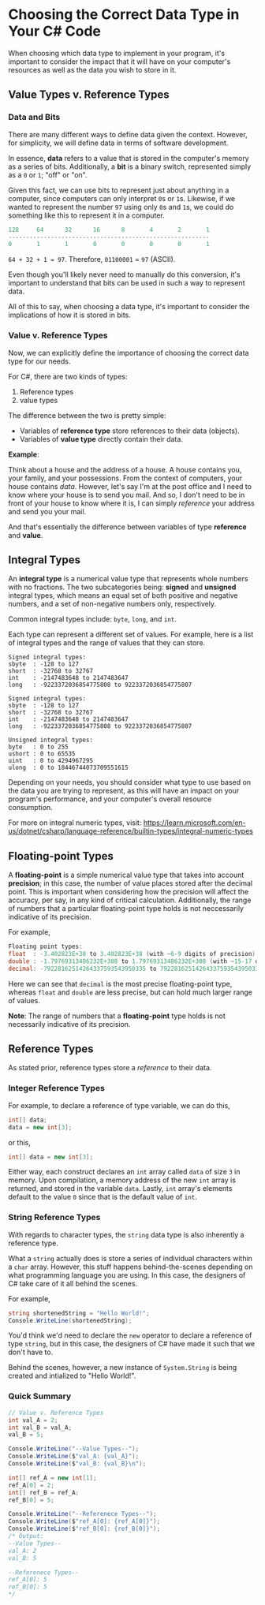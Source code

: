 # Choosing the Correct Data Type in Your C# Code

When choosing which data type to implement in your program, it's important to consider the impact that it will have on your computer's resources as well as the data you wish to store in it.

## Value Types v. Reference Types

### Data and Bits

There are many different ways to define data given the context. However, for simplicity, we will define data in terms of software development.

In essence, **data** refers to a value that is stored in the computer's memory as a series of bits. Additionally, a **bit** is a binary switch, represented simply as a `0` or `1`; "off" or "on".

Given this fact, we can use bits to represent just about anything in a computer, since computers can only interpret `0`s or `1`s. Likewise, if we wanted to represent the number `97` using only `0`s and `1`s, we could do something like this to represent it in a computer.

```cs
128     64      32      16      8       4       2       1
---------------------------------------------------------
0       1       1       0       0       0       0       1
```

`64 + 32 + 1 = 97`. Therefore, `01100001` = `97` (ASCII).

Even though you'll likely never need to manually do this conversion, it's important to understand that bits can be used in such a way to represent data.

All of this to say, when choosing a data type, it's important to consider the implications of how it is stored in bits.

### Value v. Reference Types

Now, we can explicitly define the importance of choosing the correct data type for our needs.

For C#, there are two kinds of types:
1. Reference types
2. value types

The difference between the two is pretty simple:
- Variables of **reference type** store references to their data (objects).
- Variables of **value type** directly contain their data.

**Example**:

Think about a house and the address of a house. A house contains you, your family, and your possessions. From the context of computers, your house contains *data*. However, let's say I'm at the post office and I need to know where your house is to send you mail. And so, I don't need to be in front of your house to know where it is, I can simply *reference* your address and send you your mail.

And that's essentially the difference between variables of type **reference** and **value**.

## Integral Types

An **integral type** is a numerical value type that represents whole numbers with no fractions. The two subcategories being: **signed** and **unsigned** integral types, which means an equal set of both positive and negative numbers, and a set of non-negative numbers only, respectively.

Common integral types include: `byte`, `long`, and `int`.

Each type can represent a different set of values. For example, here is a list of integral types and the range of values that they can store.
```
Signed integral types:
sbyte  : -128 to 127
short  : -32768 to 32767
int    : -2147483648 to 2147483647
long   : -9223372036854775808 to 9223372036854775807

Signed integral types:
sbyte  : -128 to 127
short  : -32768 to 32767
int    : -2147483648 to 2147483647
long   : -9223372036854775808 to 9223372036854775807

Unsigned integral types:
byte   : 0 to 255
ushort : 0 to 65535
uint   : 0 to 4294967295
ulong  : 0 to 18446744073709551615
```

Depending on your needs, you should consider what type to use based on the data you are trying to represent, as this will have an impact on your program's performance, and your computer's overall resource consumption.

For more on integral numeric types, visit:
https://learn.microsoft.com/en-us/dotnet/csharp/language-reference/builtin-types/integral-numeric-types

## Floating-point Types

A **floating-point** is a simple numerical value type that takes into account **precision**; in this case, the number of value places stored after the decimal point. This is important when considering how the precision will affect the accuracy, per say, in any kind of critical calculation. Additionally, the range of numbers that a particular floating-point type holds is not neccessarily indicative of its precision.

For example,
```cs
Floating point types:
float  : -3.402823E+38 to 3.402823E+38 (with ~6-9 digits of precision)
double : -1.79769313486232E+308 to 1.79769313486232E+308 (with ~15-17 digits of precision)
decimal: -79228162514264337593543950335 to 79228162514264337593543950335 (with 28-29 digits of precision)
```

Here we can see that `decimal` is the most precise floating-point type, whereas `float` and `double` are less precise, but can hold much larger range of values.

**Note**: The range of numbers that a **floating-point** type holds is not necessarily indicative of its precision.

## Reference Types

As stated prior, reference types store a *reference* to their data.

### Integer Reference Types

For example, to declare a reference of type variable, we can do this,
```cs
int[] data;
data = new int[3];
```
or this,
```cs
int[] data = new int[3];
```

Either way, each construct declares an `int` array called `data` of size `3` in memory. Upon compilation, a memory address of the new `int` array is returned, and stored in the variable `data`. Lastly, `int` array's elements default to the value `0` since that is the default value of `int`.

### String Reference Types

With regards to character types, the `string` data type is also inherently a reference type.

What a `string` actually does is store a series of individual characters within a `char` array. However, this stuff happens behind-the-scenes depending on what programming language you are using. In this case, the designers of C# take care of it all behind the scenes.

For example,
```cs
string shortenedString = "Hello World!";
Console.WriteLine(shortenedString);
```

You'd think we'd need to declare the `new` operator to declare a reference of type `string`, but in this case, the designers of C# have made it such that we don't have to.

Behind the scenes, however, a new instance of `System.String` is being created and intialized to "Hello World!".

### Quick Summary
```cs
// Value v. Reference Types
int val_A = 2;
int val_B = val_A;
val_B = 5;

Console.WriteLine("--Value Types--");
Console.WriteLine($"val_A: {val_A}");
Console.WriteLine($"val_B: {val_B}\n");

int[] ref_A = new int[1];
ref_A[0] = 2;
int[] ref_B = ref_A;
ref_B[0] = 5;

Console.WriteLine("--Referenece Types--");
Console.WriteLine($"ref_A[0]: {ref_A[0]}");
Console.WriteLine($"ref_B[0]: {ref_B[0]}");
/* Output:
--Value Types--
val_A: 2
val_B: 5

--Referenece Types--
ref_A[0]: 5
ref_B[0]: 5
*/
```